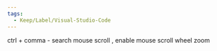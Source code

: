 ```yaml
---
tags:
  - Keep/Label/Visual-Studio-Code
---
```


ctrl + comma    -  search mouse scroll ,    enable mouse scroll wheel zoom   